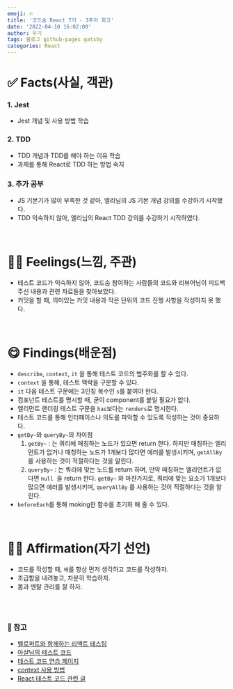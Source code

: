 ```yaml
---
emoji: 🔥
title: '코드숨 React 7기 - 3주차 회고'
date: '2022-04-10 16:02:00'
author: 우기
tags: 블로그 github-pages gatsby
categories: React
---
```


# ✅ Facts(사실, 객관)

### 1. Jest

- Jest 개념 및 사용 방법 학습

### 2. TDD

- TDD 개념과 TDD를 해야 하는 이유 학습
- 과제를 통해 React로 TDD 하는 방법 숙지

### 3. 추가 공부

- JS 기본기가 많이 부족한 것 같아, 엘리님의 JS 기본 개념 강의를 수강하기 시작했다.
- TDD 익숙하지 않아, 엘리님의 React TDD 강의를 수강하기 시작하였다.

<br>

# 🙋‍♂️ Feelings(느낌, 주관)

- 테스트 코드가 익숙하지 않아, 코드숨 참여하는 사람들의 코드와 리뷰어님이 피드백 주신 내용과 관련 자료들을 찾아보았다.
- 커밋을 할 때, 의미있는 커밋 내용과 작은 단위의 코드 진행 사항을 작성하지 못 했다.

<br>

# 😋 Findings(배운점)

- `describe`, `context`, `it` 을 통해 테스트 코드의 범주화를 할 수 있다.
- `context` 을 통해, 테스트 맥락을 구분할 수 있다.
- `it` 다음 테스트 구문에는 3인칭 복수인 `s`를 붙여야 한다.
- 컴포넌트 테스트를 명시할 때, 굳이 component를 붙일 필요가 없다.
- 엘리먼트 랜더링 테스트 구문을 `has`보다는 `renders`로 명시한다.
- 테스트 코드를 통해 인터페이스나 의도를 파악할 수 있도록 작성하는 것이 중요하다.
- `getBy~`와 `queryBy~`의 차이점
  1. `getBy~` : 는 쿼리에 매칭하는 노드가 있으면 return 한다. 하지만 매칭하는 엘리먼트가 없거나 매칭하는 노드가 1개보다 많다면 에러를 발생시키며, `getAllBy` 를 사용하는 것이 적절하다는 것을 알린다.
  2. `queryBy~` : 는 쿼리에 맞는 노드를 return 하며, 만약 매칭하는 엘리먼트가 없다면 `null`
      을 return 한다. `getBy~` 와 마찬가지로, 쿼리에 맞는 요소가 1개보다 많으면 에러를 발생시키며, `queryAllBy` 를 사용하는 것이 적절하다는 것을 알린다.
- `beforeEach`를 통해 moking한 함수를 초기화 해 줄 수 있다.

<br>

# 👨‍💻 Affirmation(자기 선언)

- 코드를 작성할 때, `왜`를 항상 먼저 생각하고 코드를 작성하자.
- 조급함을 내려놓고, 차분히 학습하자.
- 몸과 멘탈 관리를 잘 하자.

<br>
<br>

### 📕 참고

- [벨로퍼트와 함께하는 리액트 테스팅](https://learn-react-test.vlpt.us/#/)
- [아샬님의 테스트 코드](https://github.com/ahastudio/til/blob/main/blog/2018/12-08-given-when-then.md#let)
- [테스트 코드 연습 페이지](https://github.com/goldbergyoni/javascript-testing-best-practices#-%EF%B8%8F-12-structure-tests-by-the-aaa-pattern)
- [context 사용 방법](https://www.betterspecs.org/#contexts)
- [React 테스트 코드 관련 글](https://intzzzero.netlify.app/blog/i-want-tdd)

```toc

```
